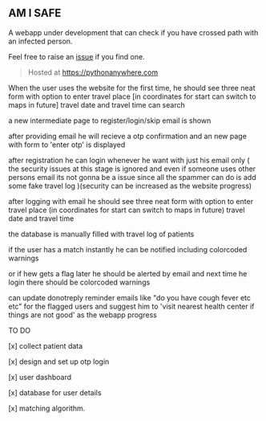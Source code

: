 ## AM I SAFE

A webapp under development that can check if you have crossed path with an infected person.

Feel free to raise an [issue](https://github.com/sarathsajan/cross-path-alert/issues) if you find one.

> Hosted at https://pythonanywhere.com


When the user uses the website for the first time, he should see three neat form with option to enter travel place [in coordinates for start can switch to maps in future] travel date and travel time can search

a new intermediate page to register/login/skip email is shown

after providing email he will recieve a otp confirmation and an new page with form to 'enter otp' is displayed

after registration he can login whenever he want with just his email only ( the security issues at this stage is ignored and even if someone uses other persons email its not gonna be a issue since all the spammer can do is add some fake travel log )(security can be increased as the website progress)

after logging with email he should see three neat form with option to enter travel place (in coordinates for start can switch to maps in future) travel date and travel time

the database is manually filled with travel log of patients

if the user has a match instantly he can be notified including colorcoded warnings

or if hew gets a flag later he should be alerted by email and next time he login there should be colorcoded warnings

can update donotreply reminder emails like "do you have cough fever etc etc" for the flagged users and suggest him to 'visit nearest health center if things are not good' as the webapp progress

TO DO

[x] collect patient data

[x] design and set up otp login

[x] user dashboard

[x] database for user details

[x] matching algorithm.
